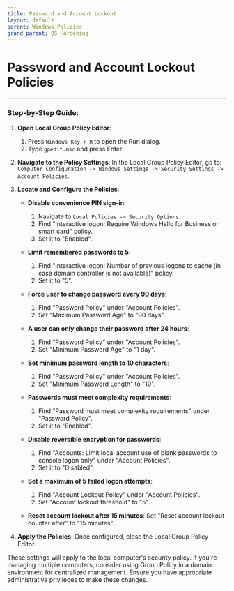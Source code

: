 ```yaml
---
title: Password and Account Lockout
layout: default
parent: Windows Policies
grand_parent: OS Hardening
---
```


# Password and Account Lockout Policies

---

### Step-by-Step Guide:

1. **Open Local Group Policy Editor**:
    1. Press `Windows Key + R` to open the Run dialog.
    2. Type `gpedit.msc` and press Enter.

2. **Navigate to the Policy Settings**: In the Local Group Policy Editor, go to: `Computer Configuration -> Windows Settings -> Security Settings -> Account Policies`.

3. **Locate and Configure the Policies**:

   - **Disable convenience PIN sign-in**:
     1. Navigate to `Local Policies -> Security Options`.
     2. Find "Interactive logon: Require Windows Hello for Business or smart card" policy.
     3. Set it to "Enabled".

   - **Limit remembered passwords to 5**:
     1. Find "Interactive logon: Number of previous logons to cache (in case domain controller is not available)" policy.
     2. Set it to "5".

   - **Force user to change password every 90 days**:
     1. Find "Password Policy" under "Account Policies".
     2. Set "Maximum Password Age" to "90 days".

   - **A user can only change their password after 24 hours**:
     1. Find "Password Policy" under "Account Policies".
     2. Set "Minimum Password Age" to "1 day".

   - **Set minimum password length to 10 characters**:
     1. Find "Password Policy" under "Account Policies".
     2. Set "Minimum Password Length" to "10".

   - **Passwords must meet complexity requirements**:
     1. Find "Password must meet complexity requirements" under "Password Policy".
     2. Set it to "Enabled".

   - **Disable reversible encryption for passwords**:
     1. Find "Accounts: Limit local account use of blank passwords to console logon only" under "Account Policies".
     2. Set it to "Disabled".

   - **Set a maximum of 5 failed logon attempts**:
     1. Find "Account Lockout Policy" under "Account Policies".
     2. Set "Account lockout threshold" to "5".

   - **Reset account lockout after 15 minutes**: Set "Reset account lockout counter after" to "15 minutes".

4. **Apply the Policies**: Once configured, close the Local Group Policy Editor.

These settings will apply to the local computer's security policy. If you're managing multiple computers, consider using Group Policy in a domain environment for centralized management. Ensure you have appropriate administrative privileges to make these changes.